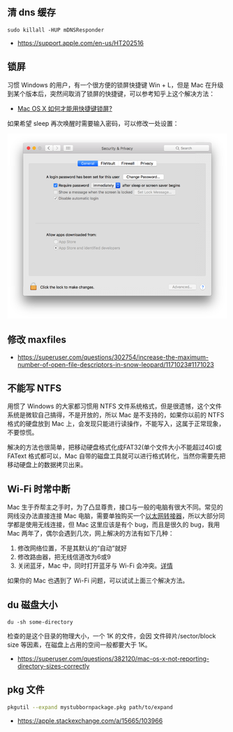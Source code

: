 ## 清 dns 缓存

```
sudo killall -HUP mDNSResponder
```

- https://support.apple.com/en-us/HT202516
## 锁屏

习惯 Windows 的用户，有一个很方便的锁屏快捷键 Win + L，但是 Mac 在升级到某个版本后，突然间取消了锁屏的快捷键，可以参考知乎上这个解决方法：

- [Mac OS X 如何才能用快捷键锁屏?](https://www.zhihu.com/question/20094264/answer/153670327)

如果希望 sleep 再次唤醒时需要输入密码，可以修改一处设置：

![系统设置--安全与隐私--通用](/images/mac/sleep_lock.png)

## 修改 maxfiles

- https://superuser.com/questions/302754/increase-the-maximum-number-of-open-file-descriptors-in-snow-leopard/1171023#1171023

## 不能写 NTFS

用惯了 Windows 的大家都习惯用 NTFS 文件系统格式，但是很遗憾，这个文件系统是微软自己搞得，不是开放的，所以 Mac 是不支持的，如果你以前的 NTFS 格式的硬盘放到 Mac 上，会发现只能进行读操作，不能写入，这属于正常现象，不要惊慌。

解决的方法也很简单，把移动硬盘格式化成FAT32(单个文件大小不能超过4G)或FAText 格式都可以，Mac 自带的磁盘工具就可以进行格式转化，当然你需要先把移动硬盘上的数据拷贝出来。

## Wi-Fi 时常中断

Mac 生于乔帮主之手时，为了凸显尊贵，接口与一般的电脑有很大不同。常见的网线没办法直接连接 Mac 电脑，需要单独购买一个[以太网转接器](http://www.apple.com/cn/shop/product/MC704FE/A/apple-usb-ethernet-adapter)，所以大部分同学都是使用无线连接，但 Mac 这里应该是有个 bug，而且是很久的 bug，我用 Mac 两年了，偶尔会遇到几次，网上解决的方法有如下几种：

1. 修改网络位置，不是其默认的“自动”就好
2. 修改路由器，把无线信道改为6或9
3. 关闭蓝牙，Mac 中，同时打开蓝牙与 Wi-Fi 会冲突。[详情](http://apple.stackexchange.com/a/162406/103966)

如果你的 Mac 也遇到了 Wi-Fi 问题，可以试试上面三个解决方法。

## du 磁盘大小

```
du -sh some-directory
```

检查的是这个目录的物理大小，一个 1K 的文件，会因 文件碎片/sector/block size 等因素，在磁盘上占用的空间一般都要大于 1K。

- https://superuser.com/questions/382120/mac-os-x-not-reporting-directory-sizes-correctly

## pkg 文件

```bash
pkgutil --expand mystubbornpackage.pkg path/to/expand
```
- https://apple.stackexchange.com/a/15665/103966
